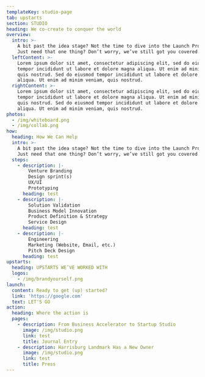 ```yaml
---
templateKey: studio-page
tab: upstarts
section: STUDIO
heading: We co-create to conquer the world
overview:
  intro: >-
    A bit past the idea stage? Not the time to dive into the Launch Program?
    Just need that one thing? Don’t worry, we’ve still got you covered.
  leftContent: >-
    Lorem ipsum dolor sit amet, consectetur adipiscing elit, sed do eiusmod
    tempor incididunt ut labore et dolore magna aliqua. Ut enim ad minim veniam,
    quis nostrud. Sed do eiusmod tempor incididunt ut labore et dolore magna
    aliqua. Ut enim ad minim veniam, quis nostrud.
  rightContent: >-
    Lorem ipsum dolor sit amet, consectetur adipiscing elit, sed do eiusmod
    tempor incididunt ut labore et dolore magna aliqua. Ut enim ad minim veniam,
    quis nostrud. Sed do eiusmod tempor incididunt ut labore et dolore magna
    aliqua. Ut enim ad minim veniam, quis nostrud.
photos:
  - /img/whiteboard.png
  - /img/collab.png
how:
  heading: How We Can Help
  intro: >-
    A bit past the idea stage? Not the time to dive into the Launch Program?
    Just need that one thing? Don’t worry, we’ve still got you covered.
  steps:
    - description: |-
        Venture Branding
        Design sprint(s)
        UX/UI
        Prototyping
      heading: test
    - description: |-
        Solution Validation
        Business Model Innovation
        Product Definition & Strategy
        Service Design
      heading: test
    - description: |-
        Engineering
        Marketing (Website, Email, etc.)
        Pitch Deck Design
      heading: test
upstarts:
  heading: UPSTARTS WE’VE WORKED WITH
  logos:
    - /img/brandyourself.png
launch:
  content: Ready to get (up) started?
  link: 'https://google.com'
  text: LET'S GO
action:
  heading: Where the action is
  pages:
    - description: From Business Accelerator to Startup Studio
      image: /img/studio.png
      link: test
      title: Journal Entry
    - description: Harrisburg Landmark Has a New Owner
      image: /img/studio.png
      link: test
      title: Press
---
```


